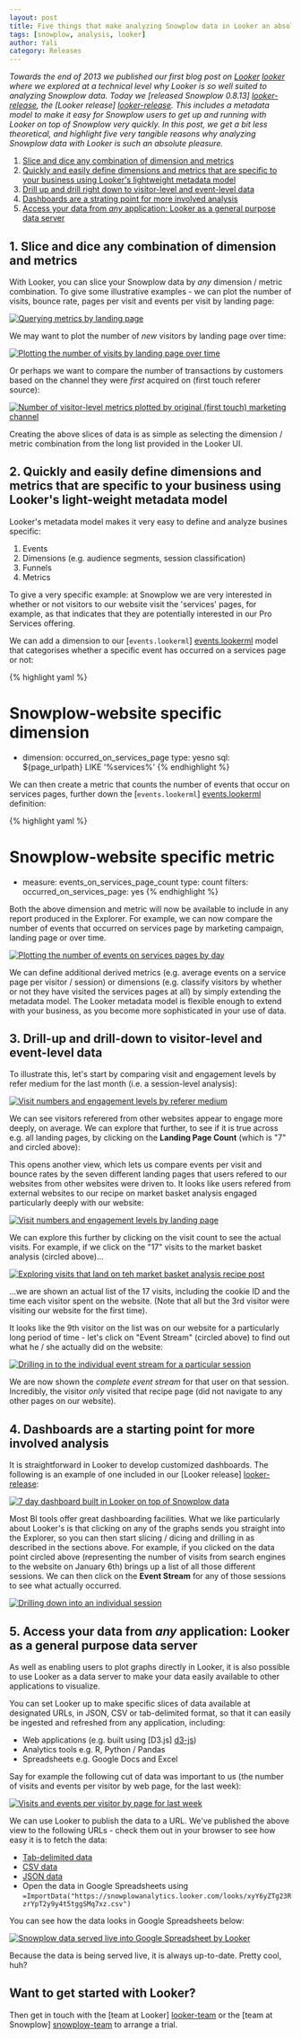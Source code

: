 ```yaml
---
layout: post
title: Five things that make analyzing Snowplow data in Looker an absolute pleasure
tags: [snowplow, analysis, looker]
author: Yali
category: Releases
---
```


*Towards the end of 2013 we published our first blog post on [Looker] [looker] where we explored at a technical level why Looker is so well suited to analyzing Snowplow data. Today we [released Snowplow 0.8.13] [looker-release], the [Looker release] [looker-release]. This includes a metadata model to make it easy for Snowplow users to get up and running with Looker on top of Snowplow very quickly. In this post, we get a bit less theoretical, and highlight five very tangible reasons why analyzing Snowplow data with Looker is such an absolute pleasure.*

1. [Slice and dice any combination of dimension and metrics](/blog/2014/01/08/five-things-that-make-analyzing-snowplow-data-with-looker-an-absolute-pleasure/#any-dimension-or-metric-combination)
2. [Quickly and easily define dimensions and metrics that are specific to your business using Looker's lightweight metadata model](/blog/2014/01/08/five-things-that-make-analyzing-snowplow-data-with-looker-an-absolute-pleasure/#define-your-own-metrics-and-dimensions)
3. [Drill up and drill right down to visitor-level and event-level data](/blog/2014/01/08/five-things-that-make-analyzing-snowplow-data-with-looker-an-absolute-pleasure/#drill-up-and-down)
4. [Dashboards are a strating point for more involved analysis](/blog/2014/01/08/five-things-that-make-analyzing-snowplow-data-with-looker-an-absolute-pleasure/#dashboards)
5. [Access your data from *any* application: Looker as a general purpose data server](/blog/2014/01/08/five-things-that-make-analyzing-snowplow-data-with-looker-an-absolute-pleasure/#data-server)

<div class="html">
<a name="any-dimension-or-metric-combination"><h2>1. Slice and dice any combination of dimension and metrics</h2></a>
</div>

With Looker, you can slice your Snowplow data by *any* dimension / metric combination. To give some illustrative examples - we can plot the number of visits, bounce rate, pages per visit and events per visit by landing page:

<div class="html">
<a href="/assets/img/blog/2014/01/looker/metrics-by-landing-page.JPG"><img src="/assets/img/blog/2014/01/looker/metrics-by-landing-page.JPG" title="Querying metrics by landing page" /></a>
</div>

<!--more-->

We may want to plot the number of *new* visitors by landing page over time:

<div class="html">
<a href="/assets/img/blog/2014/01/looker/new-visitors-by-landing-page-over-time.JPG"><img src="/assets/img/blog/2014/01/looker/new-visitors-by-landing-page-over-time.JPG" title="Plotting the number of visits by landing page over time" /></a>
</div>

Or perhaps we want to compare the number of transactions by customers based on the channel they were *first* acquired on (first touch referer source):

<a href="/assets/img/blog/2014/01/looker/metrics-by-original-mkt-source.JPG"><img src="/assets/img/blog/2014/01/looker/metrics-by-original-mkt-source.JPG" title="Number of visitor-level metrics plotted by original (first touch) marketing channel" /></a>

Creating the above slices of data is as simple as selecting the dimension / metric combination from the long list provided in the Looker UI.

<div class="html">
<a name="define-your-own-metrics-and-dimensions"><h2>2. Quickly and easily define dimensions and metrics that are specific to your business using Looker's light-weight metadata model</h2></a>
</div>

Looker's metadata model makes it very easy to define and analyze busines specific:

1. Events
2. Dimensions (e.g. audience segments, session classification)
3. Funnels
4. Metrics

To give a very specific example: at Snowplow we are very interested in whether or not visitors to our website visit the 'services' pages, for example, as that indicates that they are potentially interested in our Pro Services offering.

We can add a dimension to our [`events.lookerml`] [events.lookerml] model that categorises whether a specific event has occurred on a services page or not:

{% highlight yaml %}
  # Snowplow-website specific dimension
  - dimension: occurred_on_services_page
    type: yesno
    sql: ${page_urlpath} LIKE '%services%'
{% endhighlight %}

We can then create a metric that counts the number of events that occur on services pages, further down the [`events.lookerml`] [events.lookerml] definition:

{% highlight yaml %}
  # Snowplow-website specific metric
  - measure: events_on_services_page_count
    type: count
    filters:
      occurred_on_services_page: yes
{% endhighlight %}

Both the above dimension and metric will now be available to include in any report produced in the Explorer. For example, we can now compare the number of events that occurred on services page by marketing campaign, landing page or over time.

<a href="/assets/img/blog/2014/01/looker/events-on-services-page-by-day.JPG"><img src="/assets/img/blog/2014/01/looker/events-on-services-page-by-day.JPG" title="Plotting the number of events on services pages by day" /></a>

We can define additional derived metrics (e.g. average events on a service page per visitor / session) or dimensions (e.g. classify visitors by whether or not they have visited the services pages at all) by simply extending the metadata model. The Looker metadata model is flexible enough to extend with your business, as you become more sophisticated in your use of data.

<div class="html">
<a name="drill-up-and-down"><h2>3. Drill-up and drill-down to visitor-level and event-level data</h2></a>
</div>

To illustrate this, let's start by comparing visit and engagement levels by refer medium for the last month (i.e. a session-level analysis):

<a href="/assets/img/blog/2014/01/looker/visit-and-engagement-levels-by-refer-medium.JPG"><img src="/assets/img/blog/2014/01/looker/visit-and-engagement-levels-by-refer-medium.JPG" title="Visit numbers and engagement levels by referer medium" /></a>

We can see visitors referered from other websites appear to engage more deeply, on average. We can explore that further, to see if it is true across e.g. all landing pages, by clicking on the **Landing Page Count** (which is "7" and circled above):

This opens another view, which lets us compare events per visit and bounce rates by the seven different landing pages that users refered to our websites from other websites were driven to. It looks like users refered from external websites to our recipe on market basket analysis engaged particularly deeply with our website:

<a href="/assets/img/blog/2014/01/looker/visit-and-engagement-levels-by-landing-page.JPG"><img src="/assets/img/blog/2014/01/looker/visit-and-engagement-levels-by-landing-page.JPG" title="Visit numbers and engagement levels by landing page" /></a>

We can explore this further by clicking on the visit count to see the actual visits. For example, if we click on the "17" visits to the market basket analysis (circled above)...

<a href="/assets/img/blog/2014/01/looker/visits-to-market-basket-analaysis-recipe.JPG"><img src="/assets/img/blog/2014/01/looker/visits-to-market-basket-analaysis-recipe.JPG" title="Exploring visits that land on teh market basket analysis recipe post" /></a>

...we are shown an actual list of the 17 visits, including the cookie ID and the time each visitor spent on the website. (Note that all but the 3rd visitor were visiting our website for the first time).

It looks like the 9th visitor on the list was on our website for a particularly long period of time - let's click on "Event Stream" (circled above) to find out what he / she actually did on the website:

<a href="/assets/img/blog/2014/01/looker/session-complete-event-stream.JPG"><img src="/assets/img/blog/2014/01/looker/session-complete-event-stream.JPG" title="Drilling in to the individual event stream for a particular session" /></a>

We are now shown the *complete event stream* for that user on that session. Incredibly, the visitor *only* visited that recipe page (did not navigate to any other pages on our website).

<a name="dashboards"><h2>4. Dashboards are a starting point for more involved analysis</h2></a>

It is straightforward in Looker to develop customized dashboards. The following is an example of one included in our [Looker release] [looker-release]:

<a href="/assets/img/blog/2014/01/looker/7-day-dashboard.JPG"><img src="/assets/img/blog/2014/01/looker/7-day-dashboard.JPG" title="7 day dashboard built in Looker on top of Snowplow data" /></a>

Most BI tools offer great dashboarding facilities. What we like particularly about Looker's is that clicking on any of the graphs sends you straight into the Explorer, so you can then start slicing / dicing and drilling in as described in the sections above. For example, if you clicked on the data point circled above (representing the number of visits from search engines to the website on January 6th) brings up a list of all those different sessions. We can then click on the **Event Stream** for any of those sessions to see what actually occurred.

<a href="/assets/img/blog/2014/01/looker/session-drilldown.JPG"><img src="/assets/img/blog/2014/01/looker/session-drilldown.JPG" title="Drilling down into an individual session" /></a>

<a name="data-server"><h2>5. Access your data from <i>any</i> application: Looker as a general purpose data server</h2></a>

As well as enabling users to plot graphs directly in Looker, it is also possible to use Looker as a data server to make your data easily available to other applications to visualize.

You can set Looker up to make specific slices of data available at designated URLs, in JSON, CSV or tab-delimited format, so that it can easily be ingested and refreshed from any application, including:

* Web applications (e.g. built using [D3.js] [d3-js])
* Analytics tools e.g. R, Python / Pandas
* Spreadsheets e.g. Google Docs and Excel

Say for example the following cut of data was important to us (the number of visits and events per visitor by web page, for the last week):

<a href="/assets/img/blog/2014/01/looker/visits-and-events-per-visitor-by-page-for-last-week.JPG"><img src="/assets/img/blog/2014/01/looker/visits-and-events-per-visitor-by-page-for-last-week.JPG" title="Visits and events per visitor by page for last week" /></a>

We can use Looker to publish the data to a URL. We've published the above view to the following URLs - check them out in your browser to see how easy it is to fetch the data:

* [Tab-delimited data](https://snowplowanalytics.looker.com/looks/xyY6yZTg23RzrYpT2y9y4t5tggSMq7xz.txt)
* [CSV data](https://snowplowanalytics.looker.com/looks/xyY6yZTg23RzrYpT2y9y4t5tggSMq7xz.csv)
* [JSON data](https://snowplowanalytics.looker.com/looks/xyY6yZTg23RzrYpT2y9y4t5tggSMq7xz.json)
* Open the data in Google Spreadsheets using `=ImportData("https://snowplowanalytics.looker.com/looks/xyY6yZTg23RzrYpT2y9y4t5tggSMq7xz.csv")`

You can see how the data looks in Google Spreadsheets below:

<a href="/assets/img/blog/2014/01/looker/google-spreadsheet.JPG"><img src="/assets/img/blog/2014/01/looker/google-spreadsheet.JPG" title="Snowplow data served live into Google Spreadsheet by Looker" /></a>

Because the data is being served live, it is always up-to-date. Pretty cool, huh?

## Want to get started with Looker?

Then get in touch with the [team at Looker] [looker-team] or the [team at Snowplow] [snowplow-team] to arrange a trial.


[looker]: http://www.looker.com
[looker-release]: /blog/2014/01/08/snowplow-0.8.13-released-with-looker-support
[events.lookerml]: https://github.com/snowplow/snowplow/blob/master/5-analytics/looker-analytics/lookml/events.lookml
[looker-team]: http://looker.com/free-trial
[snowplow-team]: http://snowplowanalytics.com/about/index.html
[d3-js]: http://d3js.org/

[img-1]: /assets/img/blog/2014/01/looker/metrics-by-landing-page.JPG
[img-2]: /assets/img/blog/2014/01/looker/new-visitors-by-landing-page-over-time.JPG
[img-3]: /assets/img/blog/2014/01/looker/metrics-by-original-mkt-source.JPG
[img-4]: /assets/img/blog/2014/01/looker/events-on-services-page-by-day.JPG
[img-5]: /assets/img/blog/2014/01/looker/visit-and-engagement-levels-by-refer-medium.JPG
[img-6]: /assets/img/blog/2014/01/looker/visit-and-engagement-levels-by-landing-page.JPG
[img-7]: /assets/img/blog/2014/01/looker/visits-to-market-basket-analaysis-recipe.JPG
[img-8]: /assets/img/blog/2014/01/looker/session-complete-event-stream.JPG
[img-9]: /assets/img/blog/2014/01/looker/7-day-dashboard.JPG
[img-10]: /assets/img/blog/2014/01/looker/session-drilldown.JPG
[img-11]: /assets/img/blog/2014/01/looker/visits-and-events-per-visitor-by-page-for-last-week.JPG
[img-12]: /assets/img/blog/2014/01/looker/save-view.JPG
[img-13]: /assets/img/blog/2014/01/looker/google-spreadsheet.JPG
